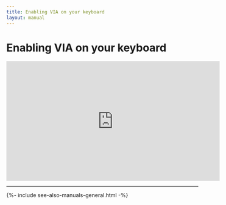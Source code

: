 ```yaml
---
title: Enabling VIA on your keyboard
layout: manual
---
```


# Enabling VIA on your keyboard

<div class="ratio ratio-16x9">
  <iframe width="560" height="315" src="https://www.youtube.com/embed/lyvf7Yp1z5g" title="YouTube video player" frameborder="0" allow="accelerometer; autoplay; clipboard-write; encrypted-media; gyroscope; picture-in-picture" allowfullscreen></iframe>
</div>

---

{%- include see-also-manuals-general.html -%}

